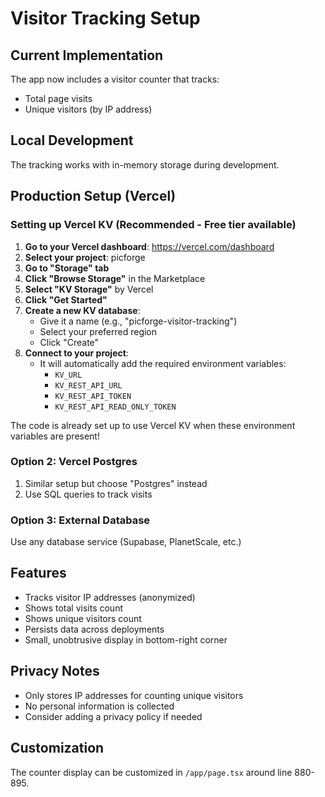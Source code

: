 # Visitor Tracking Setup

## Current Implementation
The app now includes a visitor counter that tracks:
- Total page visits
- Unique visitors (by IP address)

## Local Development
The tracking works with in-memory storage during development.

## Production Setup (Vercel)

### Setting up Vercel KV (Recommended - Free tier available)

1. **Go to your Vercel dashboard**: https://vercel.com/dashboard
2. **Select your project**: picforge
3. **Go to "Storage" tab**
4. **Click "Browse Storage"** in the Marketplace
5. **Select "KV Storage"** by Vercel
6. **Click "Get Started"**
7. **Create a new KV database**:
   - Give it a name (e.g., "picforge-visitor-tracking")
   - Select your preferred region
   - Click "Create"
8. **Connect to your project**:
   - It will automatically add the required environment variables:
     - `KV_URL`
     - `KV_REST_API_URL`
     - `KV_REST_API_TOKEN`
     - `KV_REST_API_READ_ONLY_TOKEN`

The code is already set up to use Vercel KV when these environment variables are present!

### Option 2: Vercel Postgres

1. Similar setup but choose "Postgres" instead
2. Use SQL queries to track visits

### Option 3: External Database
Use any database service (Supabase, PlanetScale, etc.)

## Features
- Tracks visitor IP addresses (anonymized)
- Shows total visits count
- Shows unique visitors count
- Persists data across deployments
- Small, unobtrusive display in bottom-right corner

## Privacy Notes
- Only stores IP addresses for counting unique visitors
- No personal information is collected
- Consider adding a privacy policy if needed

## Customization
The counter display can be customized in `/app/page.tsx` around line 880-895.